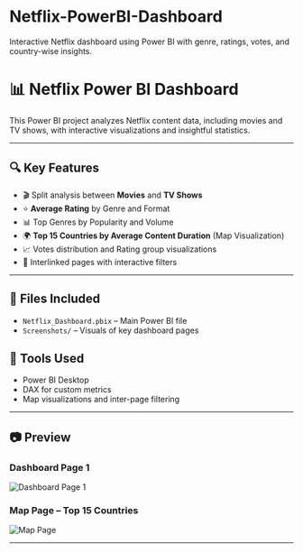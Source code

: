 # Netflix-PowerBI-Dashboard
Interactive Netflix dashboard using Power BI with genre, ratings, votes, and country-wise insights.

# 📊 Netflix Power BI Dashboard

This Power BI project analyzes Netflix content data, including movies and TV shows, with interactive visualizations and insightful statistics.

---

## 🔍 Key Features

- 🎬 Split analysis between **Movies** and **TV Shows**
- ⭐ **Average Rating** by Genre and Format
- 📊 Top Genres by Popularity and Volume
- 🌍 **Top 15 Countries by Average Content Duration** (Map Visualization)
- 📈 Votes distribution and Rating group visualizations
- 🔄 Interlinked pages with interactive filters

---

## 📁 Files Included

- `Netflix_Dashboard.pbix` – Main Power BI file
- `Screenshots/` – Visuals of key dashboard pages

## 🧠 Tools Used

- Power BI Desktop  
- DAX for custom metrics  
- Map visualizations and inter-page filtering

---

## 📷 Preview

### Dashboard Page 1  
![Dashboard Page 1](Screenshots/page1.png)

### Map Page – Top 15 Countries  
![Map Page](Screenshots/page3_map.png)

---
